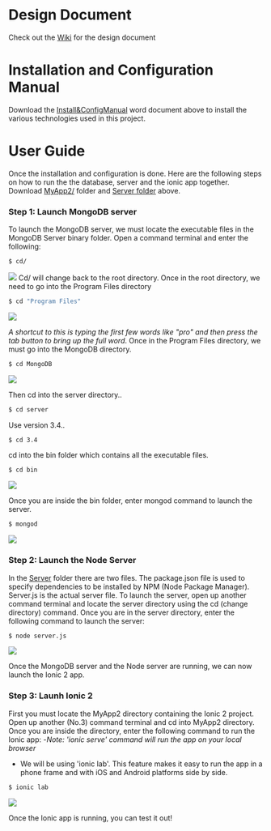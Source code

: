# Design Document
Check out the [Wiki](https://github.com/ianburkeixiv/ThirdYearProject/wiki) for the design document

# Installation and Configuration Manual
Download the [Install&ConfigManual](https://github.com/ianburkeixiv/ThirdYearProject/raw/master/Install%26ConfigManual.docx) word document above to install the various technologies used in this project.

# User Guide
Once the installation and configuration is done. Here are the following steps on how to run the the database, server and the ionic app together. Download [MyApp2/](https://github.com/ianburkeixiv/ThirdYearProject/tree/master/myApp2) folder and [Server folder](https://github.com/ianburkeixiv/ThirdYearProject/tree/master/server) above.

### Step 1: Launch MongoDB server
To launch the MongoDB server, we must locate the executable files in the MongoDB Server binary folder. Open a command terminal and enter the following:

```sh
$ cd/
```

![](https://cloud.githubusercontent.com/assets/22341150/25337063/212c8628-28f2-11e7-962a-9c059f93e79c.PNG) 
Cd/ will change back to the root directory.
Once in the root directory, we need to go into the Program Files directory

```sh
$ cd "Program Files" 
```

![](https://cloud.githubusercontent.com/assets/22341150/25337079/332561f6-28f2-11e7-87e6-18631152e20e.PNG)

*A shortcut to this is typing the first few words like "pro" and then press the tab button to bring up the full word*. Once in the Program Files directory, we must go into the MongoDB directory.

```sh
$ cd MongoDB 
```

![](https://cloud.githubusercontent.com/assets/22341150/25337082/3b1766b6-28f2-11e7-9ad9-79dc5891b573.PNG)

Then cd into the server directory..

```sh
$ cd server 
```

Use version 3.4..

```sh
$ cd 3.4 
```

cd into the bin folder which contains all the executable files.

```sh
$ cd bin
```

![](https://cloud.githubusercontent.com/assets/22341150/25337087/40f7ad0c-28f2-11e7-9a68-6b90a57805c6.PNG)

Once you are inside the bin folder, enter mongod command to launch the server.

```sh
$ mongod
```

![](https://cloud.githubusercontent.com/assets/22341150/25337073/2a85d936-28f2-11e7-928a-14e1e75f4b88.PNG)

### Step 2: Launch the Node Server
In the [Server](https://github.com/ianburkeixiv/ThirdYearProject/tree/master/server) folder there are two files. The package.json file is used to specify dependencies to be installed by NPM (Node Package Manager). Server.js is the actual server file. To launch the server, open up another command terminal and locate the server directory using the cd (change directory) command. Once you are in the server directory, enter the following command to launch the server:

```sh
$ node server.js
```

![](https://cloud.githubusercontent.com/assets/22341150/25339672/597db4ee-28fb-11e7-936a-90813a85b947.PNG)

Once the MongoDB server and the Node server are running, we can now launch the Ionic 2 app.

### Step 3: Launh Ionic 2
First you must locate the MyApp2 directory containing the Ionic 2 project. Open up another (No.3) command terminal and cd into MyApp2 directory. Once you are inside the directory, enter the following command to run the Ionic app:
-*Note: 'ionic serve' command will run the app on your local browser*
- We will be using 'ionic lab'. This feature makes it easy to run the app in a phone frame and with iOS and Android platforms side by side.

```sh
$ ionic lab
```

![](https://cloud.githubusercontent.com/assets/22341150/25341218/0d8f87a6-2900-11e7-9cc2-2de0ce364e6a.PNG)


Once the Ionic app is running, you can test it out!



